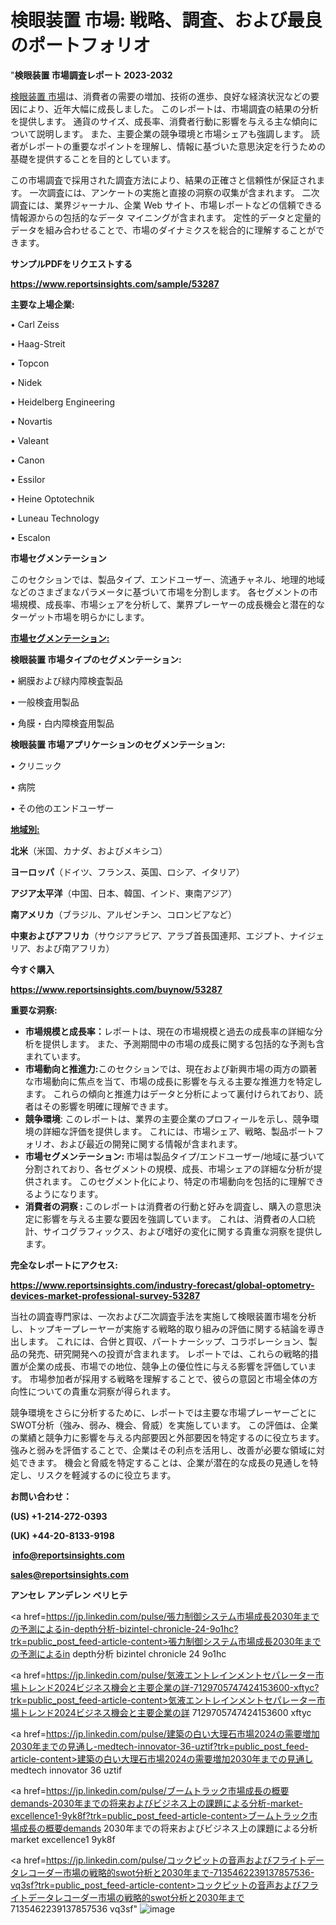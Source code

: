 # 検眼装置 市場: 戦略、調査、および最良のポートフォリオ

"<strong>検眼装置 市場調査レポート 2023-2032</strong>

<a href=https://www.reportsinsights.com/sample/53287>検眼装置 市場</a>は、消費者の需要の増加、技術の進歩、良好な経済状況などの要因により、近年大幅に成長しました。 このレポートは、市場調査の結果の分析を提供します。 通貨のサイズ、成長率、消費者行動に影響を与える主な傾向について説明します。 また、主要企業の競争環境と市場シェアも強調します。 読者がレポートの重要なポイントを理解し、情報に基づいた意思決定を行うための基礎を提供することを目的としています。

この市場調査で採用された調査方法により、結果の正確さと信頼性が保証されます。 一次調査には、アンケートの実施と直接の洞察の収集が含まれます。 二次調査には、業界ジャーナル、企業 Web サイト、市場レポートなどの信頼できる情報源からの包括的なデータ マイニングが含まれます。 定性的データと定量的データを組み合わせることで、市場のダイナミクスを総合的に理解することができます。

<strong><b>サンプルPDFをリクエストする</b></strong>

<a href=https://www.reportsinsights.com/sample/53287><strong><u>https://www.reportsinsights.com/sample/53287</u></strong></a>

<strong>主要な上場企業:</strong>

• Carl Zeiss

• Haag-Streit

• Topcon

• Nidek

• Heidelberg Engineering

• Novartis

• Valeant

• Canon

• Essilor

• Heine Optotechnik

• Luneau Technology

• Escalon

<strong>市場セグメンテーション</strong>

このセクションでは、製品タイプ、エンドユーザー、流通チャネル、地理的地域などのさまざまなパラメータに基づいて市場を分割します。 各セグメントの市場規模、成長率、市場シェアを分析して、業界プレーヤーの成長機会と潜在的なターゲット市場を明らかにします。

<strong><u>市場セグメンテーション</u></strong><strong><u>:</u></strong>

<strong>検眼装置 市場タイプのセグメンテーション:</strong>

• 網膜および緑内障検査製品

• 一般検査用製品

• 角膜・白内障検査用製品

<strong>検眼装置 市場アプリケーションのセグメンテーション:</strong>

• クリニック

• 病院

• その他のエンドユーザー

<strong><u>地域別</u></strong><strong><u>:</u></strong>

<strong>北米</strong>（米国、カナダ、およびメキシコ）

<strong>ヨーロッパ</strong>（ドイツ、フランス、英国、ロシア、イタリア）

<strong>アジア太平洋</strong>（中国、日本、韓国、インド、東南アジア）

<strong>南アメリカ</strong>（ブラジル、アルゼンチン、コロンビアなど）

<strong>中東およびアフリカ</strong>（サウジアラビア、アラブ首長国連邦、エジプト、ナイジェリア、および南アフリカ）

<strong>今すぐ購入</strong>

<a href=https://www.reportsinsights.com/buynow/53287><strong><u>https://www.reportsinsights.com/buynow/53287</u></strong></a>

<strong>重要な洞察:</strong>
<ul>
  <li><strong>市場規模と成長率：</strong>レポートは、現在の市場規模と過去の成長率の詳細な分析を提供します。 また、予測期間中の市場の成長に関する包括的な予測も含まれています。</li>
  <li><strong>市場動向と推進力:</strong>このセクションでは、現在および新興市場の両方の顕著な市場動向に焦点を当て、市場の成長に影響を与える主要な推進力を特定します。 これらの傾向と推進力はデータと分析によって裏付けられており、読者はその影響を明確に理解できます。</li>
  <li><strong>競争環境</strong>: このレポートは、業界の主要企業のプロフィールを示し、競争環境の詳細な評価を提供します。 これには、市場シェア、戦略、製品ポートフォリオ、および最近の開発に関する情報が含まれます。</li>
  <li><strong>市場セグメンテーション: </strong>市場は製品タイプ/エンドユーザー/地域に基づいて分割されており、各セグメントの規模、成長、市場シェアの詳細な分析が提供されます。 このセグメント化により、特定の市場動向を包括的に理解できるようになります。</li>
  <li><strong>消費者の洞察 : </strong>このレポートは消費者の行動と好みを調査し、購入の意思決定に影響を与える主要な要因を強調しています。 これは、消費者の人口統計、サイコグラフィックス、および嗜好の変化に関する貴重な洞察を提供します。</li>
</ul>
<strong>完全なレポートにアクセス:</strong>

<a href=https://www.reportsinsights.com/industry-forecast/global-optometry-devices-market-professional-survey-53287><strong><u><b>https://www.reportsinsights.com/industry-forecast/global-optometry-devices-market-professional-survey-53287</b></u></strong></a>

当社の調査専門家は、一次および二次調査手法を実施して検眼装置市場を分析し、トップキープレーヤーが実施する戦略的取り組みの評価に関する結論を導き出します。 これには、合併と買収、パートナーシップ、コラボレーション、製品の発売、研究開発への投資が含まれます。 レポートでは、これらの戦略的措置が企業の成長、市場での地位、競争上の優位性に与える影響を評価しています。 市場参加者が採用する戦略を理解することで、彼らの意図と市場全体の方向性についての貴重な洞察が得られます。

競争環境をさらに分析するために、レポートでは主要な市場プレーヤーごとにSWOT分析（強み、弱み、機会、脅威）を実施しています。 この評価は、企業の業績と競争力に影響を与える内部要因と外部要因を特定するのに役立ちます。 強みと弱みを評価することで、企業はその利点を活用し、改善が必要な領域に対処できます。 機会と脅威を特定することは、企業が潜在的な成長の見通しを特定し、リスクを軽減するのに役立ちます。

<strong>お問い合わせ：</strong>

<strong>(US) +1-214-272-0393</strong>

<strong>(UK) +44-20-8133-9198</strong>

<strong> </strong><a href=info@reportsinsights.com><strong><u>info@reportsinsights.com</u></strong></a>

<a href=sales@reportsinsights.com><strong><u>sales@reportsinsights.com</u></strong></a>

<strong>アンセレ アンデレン ベリヒテ</strong>

<a href=https://jp.linkedin.com/pulse/張力制御システム市場成長2030年までの予測によるin-depth分析-bizintel-chronicle-24-9o1hc?trk=public_post_feed-article-content>張力制御システム市場成長2030年までの予測によるin depth分析 bizintel chronicle 24 9o1hc</a>

<a href=https://jp.linkedin.com/pulse/気液エントレインメントセパレーター市場トレンド2024ビジネス機会と主要企業の詳-7129705747424153600-xftyc?trk=public_post_feed-article-content>気液エントレインメントセパレーター市場トレンド2024ビジネス機会と主要企業の詳 7129705747424153600 xftyc</a>

<a href=https://jp.linkedin.com/pulse/建築の白い大理石市場2024の需要増加2030年までの見通し-medtech-innovator-36-uztif?trk=public_post_feed-article-content>建築の白い大理石市場2024の需要増加2030年までの見通し medtech innovator 36 uztif</a>

<a href=https://jp.linkedin.com/pulse/ブームトラック市場成長の概要demands-2030年までの将来およびビジネス上の課題による分析-market-excellence1-9yk8f?trk=public_post_feed-article-content>ブームトラック市場成長の概要demands 2030年までの将来およびビジネス上の課題による分析 market excellence1 9yk8f</a>

<a href=https://jp.linkedin.com/pulse/コックピットの音声およびフライトデータレコーダー市場の戦略的swot分析と2030年まで-7135462239137857536-vq3sf?trk=public_post_feed-article-content>コックピットの音声およびフライトデータレコーダー市場の戦略的swot分析と2030年まで 7135462239137857536 vq3sf</a>"
![image](https://github.com/gayatrid12/RImarketgrowth/assets/158473851/2a815b03-7723-4f0d-a09e-ef937722f179)
